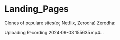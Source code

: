 # Landing_Pages
 Clones of populare sites(eg Netflix, Zerodha)
 Zerodha:

 Uploading Recording 2024-09-03 155635.mp4…

 
